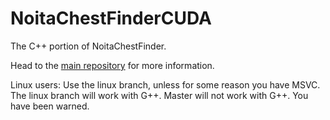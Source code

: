# NoitaChestFinderCUDA
The C++ portion of NoitaChestFinder.

Head to the <a href="https://github.com/pudy248/NoitaChestFinder/">main repository</a> for more information.

Linux users: Use the linux branch, unless for some reason you have MSVC. The linux branch will work with G++. Master will not work with G++. You have been warned.
